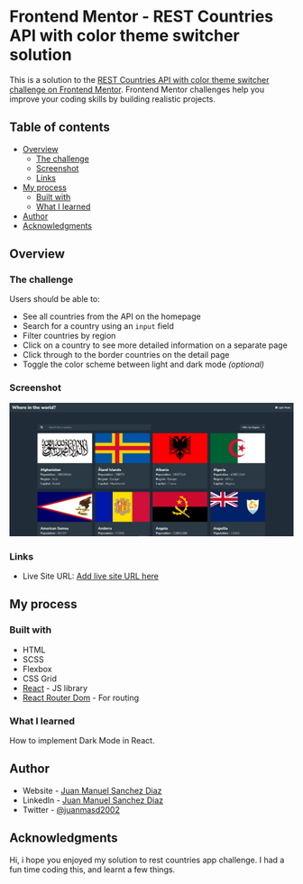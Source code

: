 # Frontend Mentor - REST Countries API with color theme switcher solution

This is a solution to the [REST Countries API with color theme switcher challenge on Frontend Mentor](https://www.frontendmentor.io/challenges/rest-countries-api-with-color-theme-switcher-5cacc469fec04111f7b848ca). Frontend Mentor challenges help you improve your coding skills by building realistic projects.

## Table of contents

- [Overview](#overview)
  - [The challenge](#the-challenge)
  - [Screenshot](#screenshot)
  - [Links](#links)
- [My process](#my-process)
  - [Built with](#built-with)
  - [What I learned](#what-i-learned)
- [Author](#author)
- [Acknowledgments](#acknowledgments)

## Overview

### The challenge

Users should be able to:

- See all countries from the API on the homepage
- Search for a country using an `input` field
- Filter countries by region
- Click on a country to see more detailed information on a separate page
- Click through to the border countries on the detail page
- Toggle the color scheme between light and dark mode _(optional)_

### Screenshot

![](./src/static/screenshot.jpg)

### Links

- Live Site URL: [Add live site URL here](https://jmsanchezdiaz.github.io/rest-countries-app/)

## My process

### Built with

- HTML
- SCSS
- Flexbox
- CSS Grid
- [React](https://reactjs.org/) - JS library
- [React Router Dom](https://reactrouter.com/web/guides/quick-start) - For routing

### What I learned

How to implement Dark Mode in React.

## Author

- Website - [Juan Manuel Sanchez Diaz](https://jmsanchezdiaz.github.io/portfolio)
- LinkedIn - [Juan Manuel Sanchez Diaz](https://www.linkedin.com/in/juan-manuel-sanchez-diaz/)
- Twitter - [@juanmasd2002](https://www.twitter.com/juanmasd2002)

## Acknowledgments

Hi, i hope you enjoyed my solution to rest countries app challenge. I had a fun time coding this, and learnt a few things.
